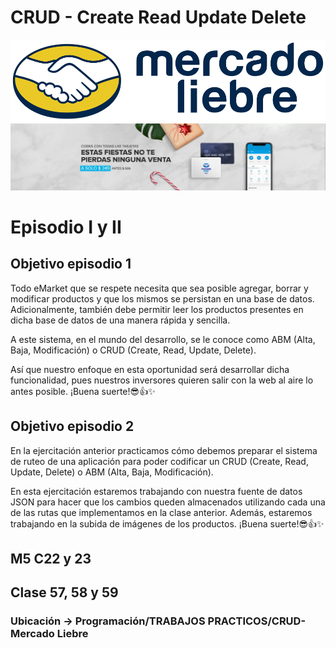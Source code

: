 # CRUD - Create Read Update Delete

![logo](public/images/logo-mercado-liebre.svg)
![banner](public/images/img-home-banner.jpg)

# Episodio I y II

## Objetivo episodio 1
Todo eMarket que se respete necesita que sea posible agregar, borrar y modificar
productos y que los mismos se persistan en una base de datos. Adicionalmente, también
debe permitir leer los productos presentes en dicha base de datos de una manera rápida
y sencilla.

A este sistema, en el mundo del desarrollo, se le conoce como ABM (Alta, Baja,
Modificación) o CRUD (Create, Read, Update, Delete).

Así que nuestro enfoque en esta oportunidad será desarrollar dicha funcionalidad, pues
nuestros inversores quieren salir con la web al aire lo antes posible.
¡Buena suerte!😎👍✨

## Objetivo episodio 2
En la ejercitación anterior practicamos cómo debemos preparar el sistema de ruteo de
una aplicación para poder codificar un CRUD (Create, Read, Update, Delete) o ABM (Alta,
Baja, Modificación).

En esta ejercitación estaremos trabajando con nuestra fuente de datos JSON para hacer
que los cambios queden almacenados utilizando cada una de las rutas que
implementamos en la clase anterior. Además, estaremos trabajando en la subida de
imágenes de los productos.
¡Buena suerte!😎👍✨

## M5 C22 y 23

## Clase 57, 58 y 59

### Ubicación -> Programación/TRABAJOS PRACTICOS/CRUD-Mercado Liebre